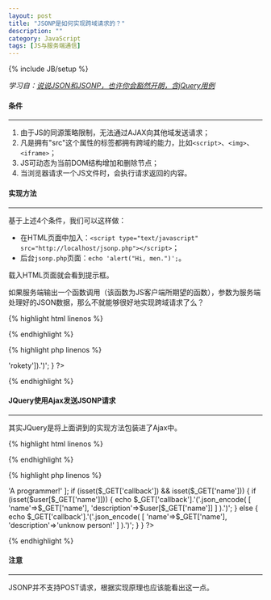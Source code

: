```yaml
---
layout: post
title: "JSONP是如何实现跨域请求的？"
description: ""
category: JavaScript
tags: [JS与服务端通信]
---
```

{% include JB/setup %}

*学习自：[说说JSON和JSONP，也许你会豁然开朗，含jQuery用例](http://www.cnblogs.com/dowinning/archive/2012/04/19/json-jsonp-jquery.html)*

#### 条件
- - -
1. 由于JS的同源策略限制，无法通过AJAX向其他域发送请求；
2. 凡是拥有"src"这个属性的标签都拥有跨域的能力，比如`<script>`、`<img>`、`<iframe>`；
3. JS可动态为当前DOM结构增加和删除节点；
4. 当浏览器请求一个JS文件时，会执行请求返回的内容。

<!--more-->

#### 实现方法
- - -
基于上述4个条件，我们可以这样做：

* 在HTML页面中加入：`<script type="text/javascript" src="http://localhost/jsonp.php"></script>`；
* 后台`jsonp.php`页面：`echo 'alert("Hi, men.")';`。

载入HTML页面就会看到提示框。

如果服务端输出一个函数调用（该函数为JS客户端所期望的函数），参数为服务端处理好的JSON数据，那么不就能够很好地实现跨域请求了么？

{% highlight html linenos %}
<!DOCTYPE html PUBLIC "-//W3C//DTD XHTML 1.0 Transitional//EN" "http://www.w3.org/TR/xhtml1/DTD/xhtml1-transitional.dtd">
<html xmlns="http://www.w3.org/1999/xhtml" >
    <head>
        <title>Test</title>
        <!--<script type="text/javascript" src="http://code.jquery.com/jquery-1.10.1.min.js"></script>-->
        <script type="text/javascript">
        var sayHi = function (data) {
            alert('Hi, ' + data.name);
        }
        var jsonpUrl = 'Http://localhost/jsonp.php?callback=sayHi';
        var script = document.createElement('script');
        script.setAttribute('src', jsonpUrl);
        document.getElementsByTagName('head')[0].appendChild(script);
        </script>
    </head>
<body>
</body>
</html>
{% endhighlight %}

{% highlight php linenos %}
<?php
if (isset($_GET['callback'])) {
    echo $_GET['callback'].'('.json_encode(['name'=>'rokety']).')';
}
?>
{% endhighlight %}

#### JQuery使用Ajax发送JSONP请求
- - -
其实JQuery是将上面讲到的实现方法包装进了Ajax中。

{% highlight html linenos %}
<!DOCTYPE html PUBLIC "-//W3C//DTD XHTML 1.0 Transitional//EN" "http://www.w3.org/TR/xhtml1/DTD/xhtml1-transitional.dtd">
<html xmlns="http://www.w3.org/1999/xhtml" >
    <head>
        <title>Test</title>
        <script type="text/javascript" src="http://code.jquery.com/jquery-1.10.1.min.js"></script>
        <script type="text/javascript">
        function sayHi (data) {
            alert('Hi, ' + data.name + '. Your profile: ' + data.description);
        }
        jQuery(document).ready(function(){
            $.ajax({
                type : "GET",
                url : "http://localhost/jsonp.php",
                dataType : "jsonp",
                data : "name=rokety",
                jsonp : "callback",//传递给请求处理程序或页面的，用以获得jsonp回调函数名的参数名(默认为:callback)
                jsonpCallback:"sayHi",//自定义的jsonp回调函数名称，默认为jQuery自动生成的随机函数名
                err : function () {
                    alert('Request Fail!');
                }
            });
        });
        </script>
    </head>
<body>
</body>
</html>
{% endhighlight %}

{% highlight php linenos %}
<?php
$user = [
    'rokety' => 'A programmer!'
];

if (isset($_GET['callback']) && isset($_GET['name'])) {
    if (isset($user[$_GET['name']])) {
        echo $_GET['callback'].'('.json_encode(
            [
                'name'=>$_GET['name'],
                'description'=>$user[$_GET['name']]
            ]
        ).')';
    } else {
        echo $_GET['callback'].'('.json_encode(
            [
                'name'=>$_GET['name'],
                'description'=>'unknow person!'
            ]
        ).')';
    }

}
?>
{% endhighlight %}

#### 注意
- - -
JSONP并不支持POST请求，根据实现原理也应该能看出这一点。